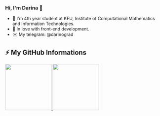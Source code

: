 ### Hi, I'm Darina 👋

<!--
**VinogradovaD/VinogradovaD** is a ✨ _special_ ✨ repository because its `README.md` (this file) appears on your GitHub profile.

Here are some ideas to get you started:

- 🔭 I’m currently working on ...
- 🌱 I’m currently learning ...
- 👯 I’m looking to collaborate on ...
- 🤔 I’m looking for help with ...
- 💬 Ask me about ...
- 📫 How to reach me: ...
- 😄 Pronouns: ...
- ⚡ Fun fact: ...
-->
- 🏫 I'm 4th year student at KFU, Institute of Computational Mathematics and Information Technologies. 
- 💚 In love with front-end development.
- ✉️ My telegram: @darinograd

## ⚡ My GitHub Informations 

<a href="https://github.com/VinogradovaD">
  <img height="150em" src="https://github-readme-stats.vercel.app/api?username=vinogradovad&theme=dracula&show_icons=true"/>
  <img height="150em" src="https://github-readme-stats.vercel.app/api/top-langs/?username=vinogradovad&layout=compact&theme=dracula"/>
<div>
